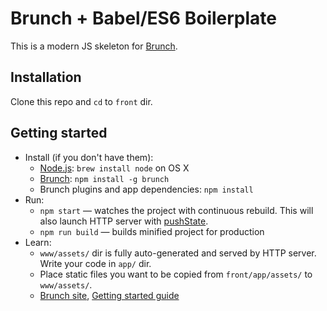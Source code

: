 # Brunch + Babel/ES6 Boilerplate

This is a modern JS skeleton for [Brunch](http://brunch.io).

## Installation

Clone this repo and `cd` to `front` dir.

## Getting started

* Install (if you don't have them):
    * [Node.js](http://nodejs.org): `brew install node` on OS X
    * [Brunch](http://brunch.io): `npm install -g brunch`
    * Brunch plugins and app dependencies: `npm install`
* Run:
    * `npm start` — watches the project with continuous rebuild. This will also launch HTTP server with [pushState](https://developer.mozilla.org/en-US/docs/Web/Guide/API/DOM/Manipulating_the_browser_history).
    * `npm run build` — builds minified project for production
* Learn:
    * `www/assets/` dir is fully auto-generated and served by HTTP server.  Write your code in `app/` dir.
    * Place static files you want to be copied from `front/app/assets/` to `www/assets/`.
    * [Brunch site](http://brunch.io), [Getting started guide](https://github.com/brunch/brunch-guide#readme)

